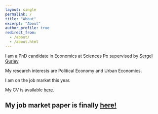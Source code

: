 ```yaml
---
layout: single
permalink: /
title: "About"
excerpt: "About"
author_profile: true
redirect_from:
  - /about/
  - /about.html
---
```


I am a PhD candidate in Economics at Sciences Po supervised by [Sergeï Guriev](https://sites.google.com/site/sguriev/). 

My research interests are Political Economy and Urban Economics.

I am on the job market this year. 

My CV is available [here](pdfs/cv.pdf).

## My job market paper is finally [here!](pdfs/slavs_jmp.pdf) 
